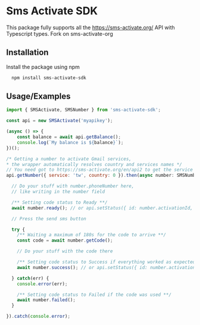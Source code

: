 # Sms Activate SDK

This package fully supports all the https://sms-activate.org/ API with Typescript types. Fork on sms-activate-org

## Installation

Install the package using npm

```bash
  npm install sms-activate-sdk
```

## Usage/Examples

```javascript
import { SMSActivate, SMSNumber } from 'sms-activate-sdk';

const api = new SMSActivate('myapikey');

(async () => {
    const balance = await api.getBalance();
    console.log(`My balance is ${balance}`);
})();

/* Getting a number to activate Gmail services,
* the wrapper automatically resolves country and services names */
// You need got to https://sms-activate.org/en/api2 to get the service and country code
api.getNumber({ service: 'tw', country: 0 }).then(async number: SMSNumber => {

  // Do your stuff with number.phoneNumber here,
  // like writing in the number field

  /** Setting code status to Ready **/
  await number.ready(); // or api.setStatus({ id: number.activationId, status: EActivationSetStatus.Ready });

  // Press the send sms button

  try {
    /** Waiting a maximum of 180s for the code to arrive **/
    const code = await number.getCode();

    // Do your stuff with the code there

    /** Setting code status to Success if everything worked as expected **/
    await number.success(); // or api.setStatus({ id: number.activationId, status: EActivationSetStatus.Success });

  } catch(err) {
    console.error(err);

    /** Setting code status to Failed if the code was used **/
    await number.failed();
  }

}).catch(console.error);
```

